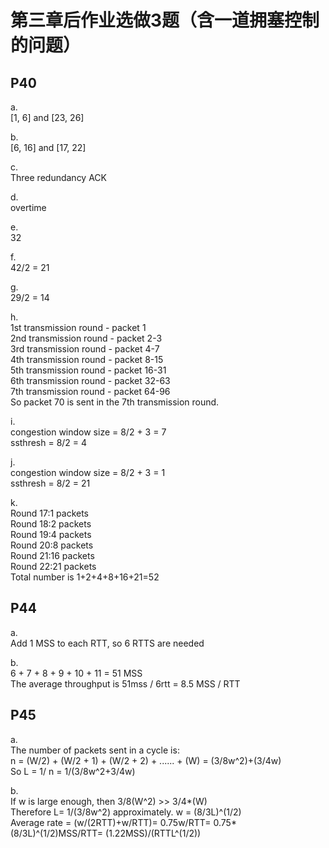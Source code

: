# 第三章后作业选做3题（含一道拥塞控制的问题）
## P40
a.   
[1, 6] and [23, 26]

b.   
[6, 16] and [17, 22]   

c.   
Three redundancy ACK    

d.   
overtime    

e.   
32    

f.   
42/2 = 21    

g.    
29/2 = 14   

h.   
1st transmission round - packet 1    
2nd transmission round - packet 2-3     
3rd transmission round - packet 4-7   
4th transmission round - packet 8-15  
5th transmission round - packet 16-31  
6th transmission round - packet 32-63  
7th transmission round - packet 64-96  
So packet 70 is sent in the 7th transmission round.  

i.   
congestion window size = 8/2 + 3 = 7   
ssthresh = 8/2 = 4  

j.  
congestion window size = 8/2 + 3 = 1  
ssthresh = 8/2 = 21  

k.  
Round 17:1 packets    
Round 18:2 packets     
Round 19:4 packets   
Round 20:8 packets    
Round 21:16 packets   
Round 22:21 packets     
Total number is 1+2+4+8+16+21=52  

## P44
a.   
Add 1 MSS to each RTT, so 6 RTTS are needed  

b.   
6 + 7 + 8 + 9 + 10 + 11 = 51 MSS    
The average throughput is 51mss / 6rtt = 8.5 MSS / RTT  

## P45
a.   
The number of packets sent in a cycle is:  
n = (W/2) + (W/2 + 1) + (W/2 + 2) + ...... + (W) = (3/8w^2)+(3/4w)   
So L = 1/ n = 1/(3/8w^2+3/4w)   

b.   
If w is large enough, then 3/8(W^2) >> 3/4*(W)   
Therefore  L= 1/(3/8w^2) approximately. w = (8/3L)^(1/2)   
Average rate = (w/(2RTT)+w/RTT)= 0.75w/RTT= 0.75*(8/3L)^(1/2)MSS/RTT= (1.22MSS)/(RTTL^(1/2))   
